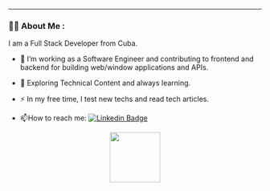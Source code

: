 <div id="header" align="center">
  	
</div>

---

### :woman_technologist: About Me :

I am a Full Stack Developer from Cuba.

- :telescope: I’m working as a Software Engineer and contributing to frontend and backend for building web/window applications and APIs.

- :seedling: Exploring Technical Content and always learning.

- :zap: In my free time, I test new techs and read tech articles.

- :mailbox:How to reach me:  [![Linkedin Badge](https://img.shields.io/badge/LinkedIn-blue?style=for-the-badge&logo=linkedin&logoColor=white)](https://www.linkedin.com/in/bpf4lc0n/)

<div id="botton" align="center">
  	<img src="https://media.giphy.com/media/M9gbBd9nbDrOTu1Mqx/giphy.gif" width="100"/>
</div>